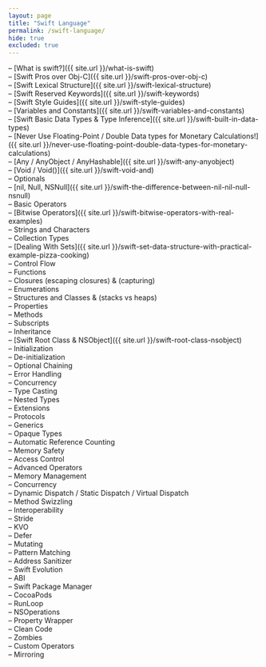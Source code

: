 ```yaml
---
layout: page
title: "Swift Language"
permalink: /swift-language/
hide: true
excluded: true
---
```


– [What is swift?]({{ site.url }}/what-is-swift)<br>
– [Swift Pros over Obj-C]({{ site.url }}/swift-pros-over-obj-c)<br>
– [Swift Lexical Structure]({{ site.url }}/swift-lexical-structure)<br>
– [Swift Reserved Keywords]({{ site.url }}/swift-keywords)<br>
– [Swift Style Guides]({{ site.url }}/swift-style-guides)<br>
– [Variables and Constants]({{ site.url }}/swift-variables-and-constants)<br>
– [Swift Basic Data Types & Type Inference]({{ site.url }}/swift-built-in-data-types)<br>
– [Never Use Floating-Point / Double Data types for Monetary Calculations!]({{ site.url }}/never-use-floating-point-double-data-types-for-monetary-calculations)<br>
– [Any / AnyObject / AnyHashable]({{ site.url }}/swift-any-anyobject)<br>
– [Void / Void()]({{ site.url }}/swift-void-and)<br>
– Optionals<br>
– [nil, Null, NSNull]({{ site.url }}/swift-the-difference-between-nil-nil-null-nsnull)<br>
– Basic Operators<br>
– [Bitwise Operators]({{ site.url }}/swift-bitwise-operators-with-real-examples)<br>
– Strings and Characters<br>
– Collection Types<br>
– [Dealing With Sets]({{ site.url }}/swift-set-data-structure-with-practical-example-pizza-cooking)<br>
– Control Flow<br>
– Functions<br>
– Closures (escaping closures) & (capturing)<br>
– Enumerations<br>
– Structures and Classes & (stacks vs heaps)<br>
– Properties<br>
– Methods<br>
– Subscripts<br>
– Inheritance<br>
– [Swift Root Class & NSObject]({{ site.url }}/swift-root-class-nsobject)<br>
– Initialization<br>
– De-initialization<br>
– Optional Chaining<br>
– Error Handling<br>
– Concurrency<br>
– Type Casting<br>
– Nested Types<br>
– Extensions<br>
– Protocols<br>
– Generics<br>
– Opaque Types<br>
– Automatic Reference Counting<br>
– Memory Safety<br>
– Access Control<br>
– Advanced Operators<br>
– Memory Management<br>
– Concurrency<br>
– Dynamic Dispatch / Static Dispatch / Virtual Dispatch<br>
– Method Swizzling<br>
– Interoperability<br>
– Stride<br>
– KVO<br>
– Defer<br>
– Mutating<br>
– Pattern Matching<br>
– Address Sanitizer<br>
– Swift Evolution<br>
– ABI<br>
– Swift Package Manager<br>
– CocoaPods<br>
– RunLoop<br>
– NSOperations<br>
– Property Wrapper<br>
– Clean Code<br>
– Zombies<br>
– Custom Operators<br>
– Mirroring<br>

